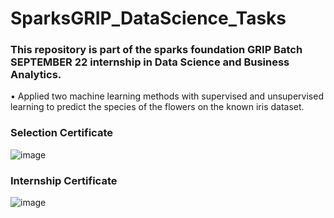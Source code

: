# SparksGRIP_DataScience_Tasks

### This repository is part of the sparks foundation GRIP Batch SEPTEMBER 22 internship in Data Science and Business Analytics.

• Applied two machine learning methods with supervised and unsupervised learning to predict the species of the flowers on the known iris dataset.
### Selection Certificate
![image](https://github.com/abduulrahmankhalid/SparksGRIP_DataScience_Tasks/assets/76521677/afb77d06-fa72-43eb-a42a-77d477130d97)
### Internship Certificate
![image](https://github.com/abduulrahmankhalid/SparksGRIP_DataScience_Tasks/assets/76521677/4bf0b38b-17da-48ae-a581-3b98290ee976)
